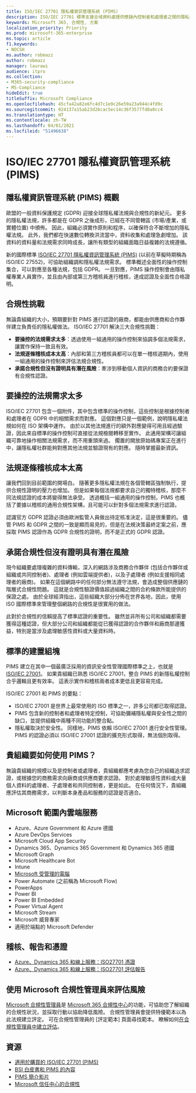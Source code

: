 ```yaml
---
title: ISO/IEC 27701 隱私權資訊管理系統 (PIMS)
description: ISO/IEC 27701 標準支援全域資料處理供應鏈內控制者和處理者之間的隱私權責任和法規合規性。
keywords: Microsoft 365, 合規性, 方案
localization_priority: Priority
ms.prod: microsoft-365-enterprise
ms.topic: article
f1.keywords:
- NOCSH
ms.author: robmazz
author: robmazz
manager: laurawi
audience: itpro
ms.collection:
- M365-security-compliance
- MS-Compliance
hideEdit: true
titleSuffix: Microsoft Compliance
ms.openlocfilehash: 45cfa42a82e6fc4d7c1e9c26e59a23a944c4fd9c
ms.sourcegitcommit: 024137a15ab23d26cac5ec14c36f3577fd8a0cc4
ms.translationtype: HT
ms.contentlocale: zh-TW
ms.lasthandoff: 04/01/2021
ms.locfileid: "51496638"
---
```

# <a name="isoiec-27701-privacy-information-management-system-pims"></a>ISO/IEC 27701 隱私權資訊管理系統 (PIMS)

## <a name="privacy-information-management-system-pims-overview"></a>隱私權資訊管理系統 (PIMS) 概觀

歐盟的一般資料保護規定 (GDPR) 迎接全球隱私權法規與合規性的新紀元。 更多的隱私權法規，許多都是在 GDPR 之後成形，已經在不同管轄區 (市場/產業，或實體位置) 中頒佈。 因此，組織必須實作原則和程序，以確保符合不斷增加的隱私權法規。 此外，我們都在快速數位轉換洪流當中，資料收集和處理急劇增加。 該資料的資料量和法規需求同時成長，讓所有類型的組織面臨日益複雜的法規遵循。

新的國際標準 [ISO/IEC 27701 隱私權資訊管理系統 (PIMS)](https://www.iso.org/standard/71670.html) (以前在草擬時期稱為 ISO/IEC 27552)，可協助組織調和隱私權法規需求。 標準概述全面性的操作控制集合，可以對應至各種法規，包括 GDPR。 一旦對應，PIMS 操作控制會由隱私權專業人員實作，並且由內部或第三方稽核員進行稽核，達成認證及全面性合格證明。

## <a name="compliance-challenges"></a>合規性挑戰

無論貴組織的大小，預期要針對 PIMS 進行認證的廠商，都能由供應商和合作夥伴建立負責任的隱私權做法。 ISO/IEC 27701 解決三大合規性挑戰：

- **要操控的法規需求太多**：透過使用一組通用的操作控制來協調多個法規需求，讓實作保持一致且有效。
- **法規逐條稽核成本太高**：內部和第三方稽核員都可以在單一稽核週期內，使用一組通用的操作控制來評估法規合規性。
- **承諾合規性但沒有證明具有潛在風險**：牽涉到移動個人資訊的商務合約要保證有合規性認證。

## <a name="too-many-regulatory-requirements-to-juggle"></a>要操控的法規需求太多

ISO/IEC 27701 包含一個附件，其中包含標準的操作控制，這些控制是根據控制者和處理者在 GDPR 中的相關需求而對應。 這個對應只是一個範例，說明隱私權法規如何在 ISO 架構中運作。 由於以其他法規進行的額外對應變得可用且經過驗證，因此來自標準的操作控制可直接從法規檢閱轉移至實作。 此通用架構可讓組織可靠地操作相關法規需求，而不用重頭來過。 擱置的開放原始碼專案正在進行中，讓隱私權社群能夠對應其他法規並驗證現有的對應。 隨時掌握最新資訊。

## <a name="too-costly-to-audit-regulation-by-regulation"></a>法規逐條稽核成本太高

讓我們回到目前範圍的開場白。 隨著更多隱私權法規在各個管轄區強制執行，提供合規性證明的壓力也增加。 但是如果每個法規都要求自己的獨特稽核，那麼不同法規認證的成本將變得無法承受。 透過概括一組通用的操作控制，PIMS 也概括了要據以稽核的通用合規性架構，且可能可以針對多個法規需求進行認證。

認識官方 GDPR 認證必須由歐洲監管人員做出待定核准決定，這是很重要的。 儘管 PIMS 和 GDPR 之間的一致是顯而易見的，但是在法規決策最終定案之前，應採取 PIMS 認證作為 GDPR 合規性的證明，而不是正式的 GDPR 認證。

## <a name="promises-of-compliance-without-proof-is-potentially-risky"></a>承諾合規性但沒有證明具有潛在風險

現今組織要處理複雜的資料傳輸，深入的網路涉及商務合作夥伴 (包括合作夥伴或組織或共同控制者)、處理者 (例如雲端提供者)，以及子處理者 (例如支援相同處理者的廠商)。 如果在這個網路中的任何部分無法遵守法規，會造成整個供應鏈的階層式合規性問題。 這就是合規性驗證價值超過組織之間的合約條款所能提供的保證之處。 由於全球經濟指出，這些組織大部分分佈在世界各地，因此，使用 ISO 國際標準來管理整個網路的合規性是很實用的做法。

此對於合規性的信賴提高了標準認證的重要性。 雖然並非所有公司和組織都需要獲得這種認證，但大部分公司和組織都能從已獲得認證的合作夥伴和廠商那邊獲益，特別是當涉及處理敏感性資料或大量資料時。

## <a name="building-blocks-of-the-standard"></a>標準的建置組塊

PIMS 建立在其中一個最廣泛採用的資訊安全性管理國際標準之上，也就是 [ISO/IEC 27001](offering-iso-27001.md)。 如果貴組織已熟悉 ISO/IEC 27001，整合 PIMS 的新隱私權控制合乎邏輯且更有效率。 這表示實作和稽核兩者成本更低且更容易完成。

ISO/IEC 27001 和 PIMS 的要點：

- ISO/IEC 27001 是世界上最常使用的 ISO 標準之一，許多公司都已取得認證。
- PIMS 包含新的控制者和處理者特定控制，可協助彌補隱私權與安全性之間的缺口，並提供組織中兩種不同功能的整合點。
- 隱私權取決於安全性。 同樣地，PIMS 依賴 ISO/IEC 27001 進行安全性管理。 PIMS 的認證必須以 ISO/IEC 27001 認證的擴充形式取得，無法個別取得。

## <a name="what-should-your-organization-do-with-pims"></a>貴組織要如何使用 PIMS？

無論貴組織的規模以及是控制者或處理者，貴組織都應考慮為您自己的組織追求認證，或根據您的商務需求向廠商或供應商要求認證。 對於處理敏感性資料或大量個人資料的處理者、子處理者和共同控制者，更是如此。 在任何情況下，貴組織應評估其商務需求，以判斷本身產品和服務的認證是否適合。

## <a name="microsoft-in-scope-cloud-services"></a>Microsoft 範圍內雲端服務

- Azure、Azure Government 和 Azure 德國
- Azure DevOps Services
- Microsoft Cloud App Security
- Dynamics 365、Dynamics 365 Government 和 Dynamics 365 德國
- Microsoft Graph
- Microsoft Healthcare Bot
- Intune
- [Microsoft 受管理的電腦](/microsoft-365/managed-desktop/intro/compliance)
- Power Automate (之前稱為 Microsoft Flow)
- PowerApps
- Power BI
- Power BI Embedded
- Power Virtual Agent
- Microsoft Stream
- Microsoft 威脅專家
- 適用於端點的 Microsoft Defender

## <a name="audits-reports-and-certificates"></a>稽核、報告和憑證

- [Azure、Dynamics 365 和線上服務：ISO27701 憑證](https://aka.ms/azureiso27701cert)
- [Azure、Dynamics 365 和線上服務：ISO27701 評估報告](https://aka.ms/azureiso27701report)

## <a name="use-microsoft-compliance-manager-to-assess-your-risk"></a>使用 Microsoft 合規性管理員來評估風險

[Microsoft 合規性管理員](/microsoft-365/compliance/compliance-manager)是 [Microsoft 365 合規性中心](/microsoft-365/compliance/microsoft-365-compliance-center)的功能，可協助您了解組織的合規性狀況，並採取行動以協助降低風險。 合規性管理員會提供特優範本以為此法規建立評定。 可在合規性管理員的 [評定範本] 頁面尋找範本。 瞭解如何[在合規性管理員中建立評估](/microsoft-365/compliance/compliance-manager-assessments)。

## <a name="resources"></a>資源

- [適用於購買的 ISO/IEC 27701 (PIMS)](https://www.iso.org/standard/71670.html)
- [BSI 白皮書和 PIMS 的內容](https://www.bsigroup.com/globalassets/localfiles/en-gb/data-protection/bsi_privacy_matters_white_paper-web.pdf)
- [PIMS 簡介影片](https://www.microsoft.com/videoplayer/embed/RE3uaQJ)
- [Microsoft 信任中心的合規性](https://www.microsoft.com/trust-center/compliance/compliance-overview)

